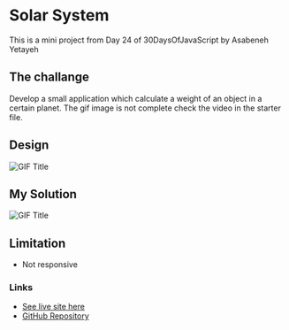 # Solar System

This is a mini project from Day 24 of 30DaysOfJavaScript by Asabeneh Yetayeh

 
## The challange
Develop a small application which calculate a weight of an object in a certain planet. The gif image is not complete check the video in the starter file.

## Design
![GIF Title](Assets/originalDesign.gif)

## My Solution
![GIF Title](Assets/output.gif)

## Limitation
- Not responsive

### Links
- [See live site here](https://karan-niroula.github.io/SolarSystem/)
- [GitHub Repository](https://github.com/Karan-Niroula/SolarSystem)
